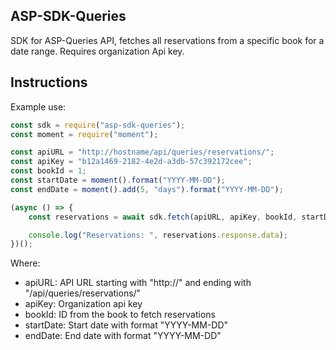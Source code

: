 ## ASP-SDK-Queries

SDK for ASP-Queries API, fetches all reservations from a specific book for a date range. Requires organization Api key.

## Instructions

Example use:

```javascript
const sdk = require("asp-sdk-queries");
const moment = require("moment");

const apiURL = "http://hostname/api/queries/reservations/";
const apiKey = "b12a1469-2182-4e2d-a3db-57c392172cee";
const bookId = 1;
const startDate = moment().format("YYYY-MM-DD");
const endDate = moment().add(5, "days").format("YYYY-MM-DD");

(async () => {
	const reservations = await sdk.fetch(apiURL, apiKey, bookId, startDate, endDate);

	console.log("Reservations: ", reservations.response.data);
})();
```

Where:

-   apiURL: API URL starting with "http://" and ending with "/api/queries/reservations/"
-   apiKey: Organization api key
-   bookId: ID from the book to fetch reservations
-   startDate: Start date with format "YYYY-MM-DD"
-   endDate: End date with format "YYYY-MM-DD"
